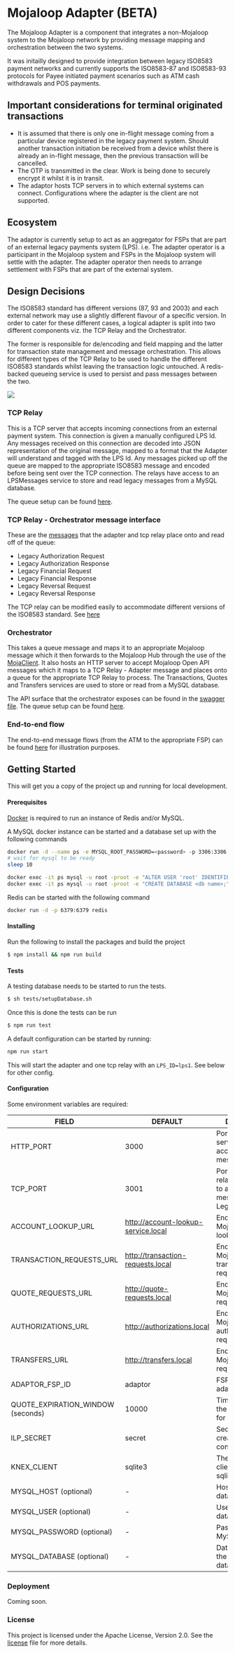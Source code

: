 # Mojaloop Adapter (BETA)

The Mojaloop Adapter is a component that integrates a non-Mojaloop system to the Mojaloop network by providing message mapping and orchestration between the two systems. 

It was initailly designed to provide integration between legacy ISO8583 payment networks and currently supports the ISO8583-87 and ISO8583-93 protocols for Payee initiated payment scenarios such as ATM cash withdrawals and POS payments.

## Important considerations for terminal originated transactions
- It is assumed that there is only one in-flight message coming from a particular device registered in the legacy payment system. Should another transaction initiation be received from a device whilst there is already an in-flight message, then the previous transaction will be cancelled.
- The OTP is transmitted in the clear. Work is being done to securely encrypt it whilst it is in transit.
- The adaptor hosts TCP servers in to which external systems can connect. Configurations where the adapter is the client are not supported.

## Ecosystem
The adaptor is currently setup to act as an aggregator for FSPs that are part of an external legacy payments system (LPS). i.e. The adapter operator is a participant in the Mojaloop system and FSPs in the Mojaloop system will settle with the adapter. The adapter operator then needs to arrange settlement with FSPs that are part of the external system.

## Design Decisions
The ISO8583 standard has different versions (87, 93 and 2003) and each external network may use a slightly different flavour of a specific version. In order to cater for these different cases, a logical adapter is split into two different components viz. the TCP Relay and the Orchestrator. 

The former is responsible for de/encoding and field mapping and the latter for transaction state management and message orchestration. This allows for different types of the TCP Relay to be used to handle the different ISO8583 standards whilst leaving the transaction logic untouched. A redis-backed queueing service is used to persist and pass messages between the two.

<img src="./media/adapter-architecture.svg" style="background: white"/>

### TCP Relay

This is a TCP server that accepts incoming connections from an external payment system. This connection is given a manually configured LPS Id. Any messages received on this connection are decoded into JSON representation of the original message, mapped to a format that the Adapter will understand and tagged with the LPS Id. Any messages picked up off the queue are mapped to the appropriate ISO8583 message and encoded before being sent over the TCP connection. The relays have access to an LPSMessages service to store and read legacy messages from a MySQL database.

The queue setup can be found [here](./docs/queues.md).

### TCP Relay - Orchestrator message interface
These are the [messages](./src/types/adaptor-relay-messages.ts) that the adapter and tcp relay place onto and read off of the queue:
- Legacy Authorization Request
- Legacy Authorization Response
- Legacy Financial Request
- Legacy Financial Response
- Legacy Reversal Request
- Legacy Reversal Response

The TCP relay can be modified easily to accommodate different versions of the ISO8583 standard. See [here](./docs/tcp-relay.md)

### Orchestrator
This takes a queue message and maps it to an appropriate Mojaloop message which it then forwards to the Mojaloop Hub through the use of the [MojaClient](https://github.com/mojaloop/sdk-standard-components). It also hosts an HTTP server to accept Mojaloop Open API messages which it maps to a TCP Relay - Adapter message and places onto a queue for the appropriate TCP Relay to process. The Transactions, Quotes and Transfers services are used to store or read from a MySQL database.

The API surface that the orchestrator exposes can be found in the [swagger file](./src/interface/swagger.json).
The queue setup can be found [here](./docs/queues.md).

### End-to-end flow
The end-to-end message flows (from the ATM to the appropriate FSP) can be found [here](./docs/end-to-end-flow.md) for illustration purposes.

## Getting Started
This will get you a copy of the project up and running for local development.

#### Prerequisites
[Docker](https://docs.docker.com/) is required to run an instance of Redis and/or MySQL.

A MySQL docker instance can be started and a database set up with the following commands
```sh
docker run -d --name ps -e MYSQL_ROOT_PASSWORD=<password> -p 3306:3306 percona/percona-server:8.0
# wait for mysql to be ready
sleep 10

docker exec -it ps mysql -u root -proot -e "ALTER USER 'root' IDENTIFIED WITH mysql_native_password BY '<password>'"
docker exec -it ps mysql -u root -proot -e "CREATE DATABASE <db name>;"
```

Redis can be started with the following command
```sh
docker run -d -p 6379:6379 redis
```

#### Installing
Run the following to install the packages and build the project
```sh
$ npm install && npm run build
```

#### Tests
A testing database needs to be started to run the tests.
```sh
$ sh tests/setupDatabase.sh
```

Once this is done the tests can be run
```sh
$ npm run test
```

A default configuration can be started by running:
```sh
npm run start
```
This will start the adapter and one tcp relay with an `LPS_ID=lps1`. See below for other config.

#### Configuration
Some environment variables are required:

| FIELD                    | DEFAULT                             | DESCRIPTION
| ------------------------ | ----------------------------------- | ----------------------------------- |
| HTTP_PORT                | 3000                                | Port that the http server runs on to accept Mojaloop messages |
| TCP_PORT                 | 3001                                | Port that the tcp relay will listen on to accept messages from a Legacy Switch |
| ACCOUNT_LOOKUP_URL       | http://account-lookup-service.local | Endpoint to send Mojaloop party lookups |
| TRANSACTION_REQUESTS_URL | http://transaction-requests.local   | Endpoint to send Mojaloop transaction requests |
| QUOTE_REQUESTS_URL       | http://quote-requests.local         | Endpoint to send Mojaloop quote requests/responses |
| AUTHORIZATIONS_URL       | http://authorizations.local         | Endpoint to send Mojaloop authorization requests/responses |
| TRANSFERS_URL            | http://transfers.local              | Endpoint to send Mojaloop transfer requests/responses |
| ADAPTOR_FSP_ID           | adaptor                             | FSP id of the adapter  |
| QUOTE_EXPIRATION_WINDOW (seconds) | 10000                      | Time in seconds the quote is valid for |
| ILP_SECRET               | secret                              | Secret to use when creating ILP conditions |
| KNEX_CLIENT              | sqlite3                             | The database client. Options: sqlite3 or mysql |
| MYSQL_HOST (optional)    | -                                   | Host of the MySQL database |
| MYSQL_USER (optional)    | -                                   | User for the MySQL database |
| MYSQL_PASSWORD (optional)| -                                   | Password for the MySQL database |
| MYSQL_DATABASE (optional)| -                                   | Database target in the MySQL database |

### Deployment
Coming soon.

### License
This project is licensed under the Apache License, Version 2.0. See the [license](./LICENSE.md) file for more details.
